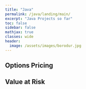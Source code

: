 ```yaml
---
title: "Java"
permalink: /java/landing/main/
excerpt: "Java Projects so far"
toc: false
sidebar: false
mathjax: true
classes: wide
header:
  image: /assets/images/borodur.jpg
---
```


## Options Pricing



## Value at Risk





